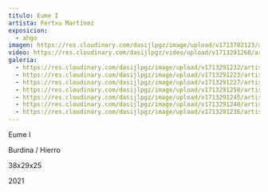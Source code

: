 ```yaml
---
titulo: Eume I
artista: Fertxu Martínez
exposicion:
  - ahgo
imagen: https://res.cloudinary.com/dasijlpgz/image/upload/v1713702123/artistas/Fertxu%20Mart%C3%ADnez%20-%20Expo%20en%20Santurtxi/Eume%20I/portada_web.jpg
video: https://res.cloudinary.com/dasijlpgz/video/upload/v1713291268/artistas/Fertxu%20Mart%C3%ADnez%20-%20Expo%20en%20Santurtxi/Eume%20I/Sin_t%C3%ADtulo.mp4
galeria:
  - https://res.cloudinary.com/dasijlpgz/image/upload/v1713291232/artistas/Fertxu%20Mart%C3%ADnez%20-%20Expo%20en%20Santurtxi/Eume%20I/P1090333.jpg
  - https://res.cloudinary.com/dasijlpgz/image/upload/v1713291223/artistas/Fertxu%20Mart%C3%ADnez%20-%20Expo%20en%20Santurtxi/Eume%20I/P1090330.jpg
  - https://res.cloudinary.com/dasijlpgz/image/upload/v1713291227/artistas/Fertxu%20Mart%C3%ADnez%20-%20Expo%20en%20Santurtxi/Eume%20I/P1090331.jpg
  - https://res.cloudinary.com/dasijlpgz/image/upload/v1713291250/artistas/Fertxu%20Mart%C3%ADnez%20-%20Expo%20en%20Santurtxi/Eume%20I/P1090341.jpg
  - https://res.cloudinary.com/dasijlpgz/image/upload/v1713291245/artistas/Fertxu%20Mart%C3%ADnez%20-%20Expo%20en%20Santurtxi/Eume%20I/P1090340.jpg
  - https://res.cloudinary.com/dasijlpgz/image/upload/v1713291240/artistas/Fertxu%20Mart%C3%ADnez%20-%20Expo%20en%20Santurtxi/Eume%20I/P1090337.jpg
  - https://res.cloudinary.com/dasijlpgz/image/upload/v1713291236/artistas/Fertxu%20Mart%C3%ADnez%20-%20Expo%20en%20Santurtxi/Eume%20I/P1090336.jpg
---
```

Eume I

Burdina / Hierro

38x29x25

2021
